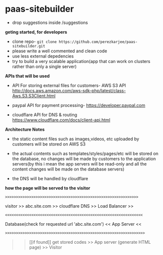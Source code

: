 paas-sitebuilder
================


- drop suggestions inside /suggestions


**geting started, for developers**

- clone repo- ``` git clone https://github.com/perezkarjee/paas-sitebuilder.git ```
- please write a well commented and clean code
- use less external depedencies
- try to build a very scalable application(app that can work on clusters rather than only a single server)

**APIs that will be used**
- API For storing external files for customers- AWS S3 API http://docs.aws.amazon.com/aws-sdk-php/latest/class-Aws.S3.S3Client.html


- paypal API for payment processing- https://developer.paypal.com

- cloudflare API for DNS & routing https://www.cloudflare.com/docs/client-api.html


**Architecture Notes**
- the static content files such as images,videos, etc uploaded by customers will be stored on AWS S3
 
- the actual contents such as templates/styles/pages/etc will be stored on the database, no changes will be made by
 customers to the application servers(by this i mean the app servers will be read-only and all the content changes will be made on the database servers)

- the DNS will be handled by cloudflare


**how the page will be served to the visitor**

 ```>>>>>>>>>>>>>>>>>>>>>>>>>>>>>>>>>>>>>>>>>>>>>>>>>>>>>>>>>>>>>  ```

  visitor >> abc.site.com >> cloudflare DNS >> Load Balancer >> 
  
  ```<<<<<<<<<<<<<<<<<<<<<<<<<<<<<<<<<<<<<<<<<<<<<<<<<<<<<<<<<<<<<<<  ```

  Database(check for requested url 'abc.site.com') << App Server <<

 ``` >>>>>>>>>>>>>>>>>>>>>>>>>>>>>>>>>>>>>>>>>>>>>>>>>>>>>>>>>>>>>>>>  ```

 >> [[if found]] get stored codes >> App server (generate HTML page) >> Visitor
